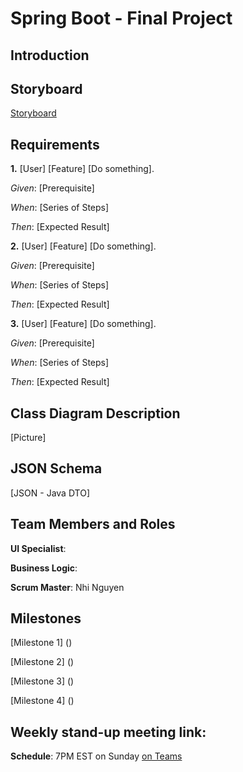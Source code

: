 # Spring Boot - Final Project

## Introduction

## Storyboard
[Storyboard]()

## Requirements
**1.** [User] [Feature] [Do something].

*Given*: [Prerequisite]

*When*: [Series of Steps]

*Then*: [Expected Result]

**2.** [User] [Feature] [Do something].

*Given*: [Prerequisite]

*When*: [Series of Steps]

*Then*: [Expected Result]

**3.** [User] [Feature] [Do something].

*Given*: [Prerequisite]

*When*: [Series of Steps]

*Then*: [Expected Result]

## Class Diagram Description
[Picture]

## JSON Schema

[JSON - Java DTO]

## Team Members and Roles

**UI Specialist**:

**Business Logic**:

**Scrum Master**: Nhi Nguyen

## Milestones

[Milestone 1] ()

[Milestone 2] ()

[Milestone 3] ()

[Milestone 4] ()

## Weekly stand-up meeting link:

**Schedule**: 7PM EST on Sunday [on Teams](https://teams.microsoft.com/l/meetup-join/19%3ameeting_NjIyODdjOWMtOTg1Mi00ZjhkLWIzOWUtMTM4YjkxMWNmNDdh%40thread.v2/0?context=%7b%22Tid%22%3a%22f5222e6c-5fc6-48eb-8f03-73db18203b63%22%2c%22Oid%22%3a%22aef95117-da96-4c4b-a6b0-281ce2188427%22%7d)